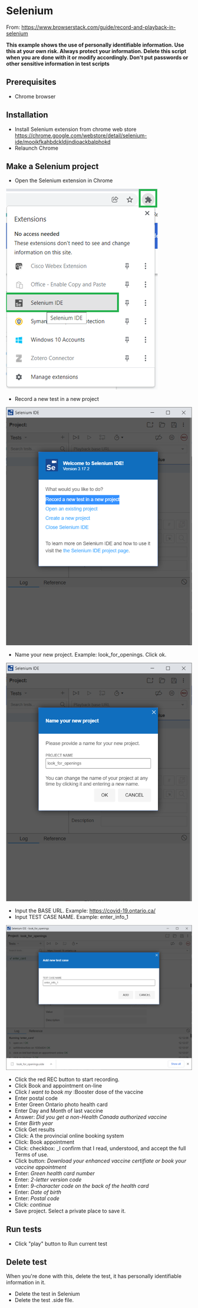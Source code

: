 # Selenium

From: https://www.browserstack.com/guide/record-and-playback-in-selenium

__This example shows the use of personally identifiable information. Use this at your own risk. Always protect your information. Delete this script when you are done with it or modify accordingly. Don't put passwords or other sensitive information in test scripts__

## Prerequisites
+ Chrome browser

## Installation
+ Install Selenium extension from chrome web store
https://chrome.google.com/webstore/detail/selenium-ide/mooikfkahbdckldjjndioackbalphokd
+ Relaunch Chrome

## Make a Selenium project
+ Open the Selenium extension in Chrome

![](sel_1.png)

+ Record a new test in a new project

![](sel_2.png)

+ Name your new project. Example: look_for_openings. Click ok.

![](sel_3.png)

+ Input the BASE URL. Example: https://covid-19.ontario.ca/
+ Input TEST CASE NAME. Example: enter_info_1

![](sel_4.png)

+ Click the red REC button to start recording.
+ Click Book and appointment on-line
+ Click _I want to book my_ :Booster dose of the vaccine
+ Enter postal code
+ Enter Green Ontario photo health card
+ Enter Day and Month of last vaccine
+ Answer: _Did you get a non-Health Canada authorized vaccine_
+ Enter _Birth year_
+ Click Get results
+ Click: A the provincial online booking system
+ Click: Book appointment
+ Click: checkbox: _I confirm that I read, understood, and accept the full Terms of use.
+ Click button: _Download your enhanced vaccine certifiate or book your vaccine appointment_
+ Enter: _Green health card number_
+ Enter: _2-letter version code_
+ Enter: _9-character code on the back of the health card_
+ Enter: _Date of birth_
+ Enter: _Postal code_
+ Click: _continue_
+ Save project. Select a private place to save it.

## Run tests
+ Click "play" button to Run current test

## Delete test
When you're done with this, delete the test, it has personally identifiable information in it.
+ Delete the test in Selenium
+ Delete the test .side file. 
